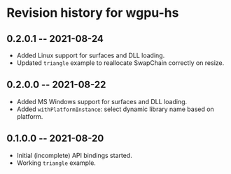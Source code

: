 # Revision history for wgpu-hs

## 0.2.0.1 -- 2021-08-24

- Added Linux support for surfaces and DLL loading.
- Updated `triangle` example to reallocate SwapChain correctly on resize.

## 0.2.0.0 -- 2021-08-22

- Added MS Windows support for surfaces and DLL loading.
- Added `withPlatformInstance`: select dynamic library name based on platform.

## 0.1.0.0 -- 2021-08-20

- Initial (incomplete) API bindings started.
- Working `triangle` example.
